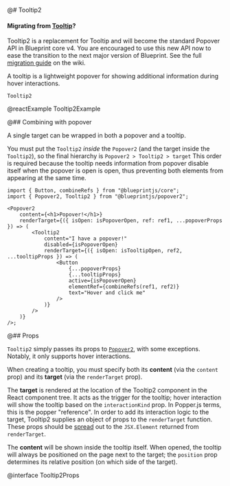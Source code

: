 @# Tooltip2

<div class="@ns-callout @ns-intent-primary @ns-icon-info-sign">
    <h4 class="@ns-heading">

Migrating from [Tooltip](#core/components/tooltip)?

</h4>

Tooltip2 is a replacement for Tooltip and will become the standard Popover API in Blueprint core v4.
You are encouraged to use this new API now to ease the transition to the next major version of Blueprint.
See the full [migration guide](https://github.com/palantir/blueprint/wiki/Popover2-migration) on the wiki.

</div>

A tooltip is a lightweight popover for showing additional information during hover interactions.

`Tooltip2`

@reactExample Tooltip2Example

@## Combining with popover

A single target can be wrapped in both a popover and a tooltip.

You must put the `Tooltip2` _inside_ the `Popover2` (and the target inside the
`Tooltip2`), so the final hierarchy is `Popover2 > Tooltip2 > target` This order is
required because the tooltip needs information from popover disable itself when the
popover is open is open, thus preventing both elements from appearing at the same time.

```tsx
import { Button, combineRefs } from "@blueprintjs/core";
import { Popover2, Tooltip2 } from "@blueprintjs/popover2";

<Popover2
    content={<h1>Popover!</h1>}
    renderTarget={({ isOpen: isPopoverOpen, ref: ref1, ...popoverProps }) => (
        <Tooltip2
            content="I have a popover!"
            disabled={isPopoverOpen}
            renderTarget={({ isOpen: isTooltipOpen, ref2, ...tooltipProps }) => (
                <Button
                    {...popoverProps}
                    {...tooltipProps}
                    active={isPopoverOpen}
                    elementRef={combineRefs(ref1, ref2)}
                    text="Hover and click me"
                />
            )}
        />
    )}
/>;
```

@## Props

`Tooltip2` simply passes its props to [`Popover2`](#popover2-package/popover2), with
some exceptions. Notably, it only supports hover interactions.

When creating a tooltip, you must specify both its **content** (via the `content` prop) and
its **target** (via the `renderTarget` prop).

The **target** is rendered at the location of the Tooltip2 component in the React component tree. It acts
as the trigger for the tooltip; hover interaction will show the tooltip based on the `interactionKind` prop.
In Popper.js terms, this is the popper "reference". In order to add its interaction logic to the target,
Tooltip2 supplies an object of props to the `renderTarget` function. These props should be
[spread](https://developer.mozilla.org/en-US/docs/Web/JavaScript/Reference/Operators/Spread_syntax#spread_in_object_literals)
out to the `JSX.Element` returned from `renderTarget`.

The **content** will be shown inside the tooltip itself. When opened, the tooltip will always be
positioned on the page next to the target; the `position` prop determines its relative position (on
which side of the target).

@interface Tooltip2Props

